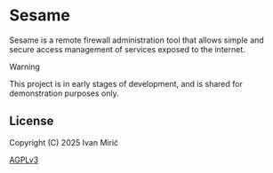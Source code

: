 # Sesame

Sesame is a remote firewall administration tool that allows simple and secure access
management of services exposed to the internet.

> [!WARNING]
> This project is in early stages of development, and is shared for demonstration
> purposes only.


## License

Copyright (C) 2025 Ivan Mirić

[AGPLv3](/LICENSE.md)
